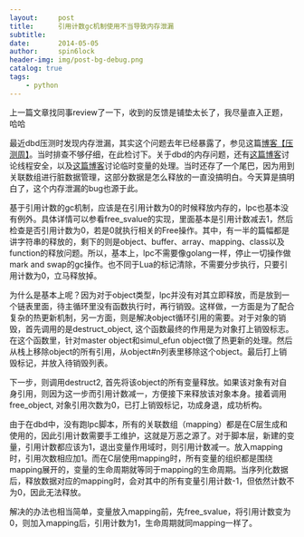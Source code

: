 ```yaml
---
layout:     post
title:      引用计数gc机制使用不当导致内存泄漏
subtitle:   
date:       2014-05-05
author:     spin6lock
header-img: img/post-bg-debug.png
catalog: true
tags:
    - python
---
```

上一篇文章找同事review了一下，收到的反馈是铺垫太长了，我尽量直入正题，哈哈

最近dbd压测时发现内存泄漏，其实这个问题去年已经暴露了，参见这篇[博客【压测周】](http://www.cnblogs.com/Lifehacker/p/stress_test_and_memory_leak_detect.html)。当时排查不够仔细，在此检讨下。关于dbd的内存问题，还有[这篇博客](http://www.cnblogs.com/Lifehacker/p/thread_safe_problem_on_type_system.html)讨论线程安全，以及[这篇博客](http://www.cnblogs.com/Lifehacker/p/dbd_structure_and_bson_format_process.html)讨论临时变量的处理。当时还存了一个尾巴，因为用到关联数组进行脏数据管理，这部分数据是怎么释放的一直没搞明白。今天算是搞明白了，这个内存泄漏的bug也源于此。

基于引用计数的gc机制，应该是在引用计数为0的时候释放内存的，lpc也基本没有例外。具体详情可以参看free_svalue的实现，里面基本是引用计数减去1，然后检查是否引用计数为0，若是0就执行相关的Free操作。其中，有一半的篇幅都是讲字符串的释放的，剩下的则是object、buffer、array、mapping、class以及function的释放问题。所以，基本上，lpc不需要像golang一样，停止一切操作做mark and swap的gc操作。也不同于Lua的标记清除，不需要分步执行，只要引用计数为0，立马释放掉。

为什么是基本上呢？因为对于object类型，lpc并没有对其立即释放，而是放到一个链表里面，待主循环里没有函数执行时，再行销毁。这样做，一方面是为了配合复杂的热更新机制，另一方面，则是解决object循环引用的需要。对于对象的销毁，首先调用的是destruct_object, 这个函数最终的作用是为对象打上销毁标志。在这个函数里，针对master object和simul_efun object做了热更新的处理。然后从栈上移除object的所有引用，从object#n列表里移除这个object。最后打上销毁标记，并放入待销毁列表。

下一步，则调用destruct2, 首先将该object的所有变量释放。如果该对象有对自身引用，则因为这一步而引用计数减一，方便接下来释放该对象本身。接着调用free_object, 对象引用次数为0，已打上销毁标记，功成身退，成功析构。

由于在dbd中，没有跑lpc脚本，所有的关联数组（mapping）都是在C层生成和使用的，因此引用计数需要手工维护，这就是万恶之源了。对于脚本层，新建的变量，引用计数都应该为1，退出变量作用域时，则引用计数减一。放入mapping时，引用次数相应加1。而在C层使用mapping时，所有变量的组织都是围绕mapping展开的，变量的生命周期就等同于mapping的生命周期。当序列化数据后，释放数据对应的mapping时，会对其中的所有变量引用计数-1，但依然计数不为0，因此无法释放。

解决的办法也相当简单，变量放入mapping前，先free_svalue，将引用计数变为0，则加入mapping后，引用计数为1，生命周期就同mapping一样了。
